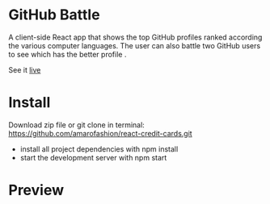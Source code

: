 # GitHub Battle

A client-side React app that shows the top GitHub profiles ranked according the various computer languages.  The user can also battle two GitHub users to see which has the better profile .

See it [live](https://frosty-williams-207395.netlify.app/)

# Install
Download zip file or git clone in terminal: https://github.com/amarofashion/react-credit-cards.git

- install all project dependencies with npm install
- start the development server with npm start


# Preview


